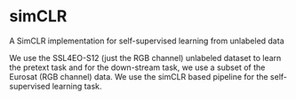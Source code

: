# simCLR
A SimCLR implementation for self-supervised learning from unlabeled data

We use the SSL4EO-S12 (just the RGB channel) unlabeled dataset to learn the pretext task and for the down-stream task, we use a subset of the Eurosat (RGB channel) data. We use the simCLR based pipeline for the self-supervised learning task.
